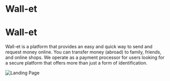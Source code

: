 # Wall-et

# Wall-et

Wall-et is a platform that provides an easy and quick way to send and request money online. You can transfer money (abroad) to family, friends, and online shops. We operate as a payment processor for users looking for a secure platform that offers more than just a form of identification.

![Landing Page](https://user-images.githubusercontent.com/80794759/131602736-7e0f196c-59b2-4e73-b886-f38e45e971e1.png)
